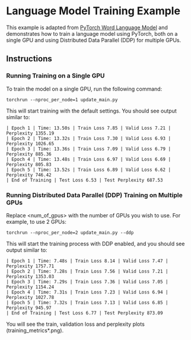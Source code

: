 # Language Model Training Example

This example is adapted from [PyTorch Word Language Model](https://github.com/pytorch/examples/tree/main/word_language_model) and demonstrates how to train a language model using PyTorch, both on a single GPU and using Distributed Data Parallel (DDP) for multiple GPUs.

## Instructions

### Running Training on a Single GPU
To train the model on a single GPU, run the following command:
```
torchrun --nproc_per_node=1 update_main.py
```

This will start training with the default settings. You should see output similar to:
```
| Epoch 1 | Time: 13.50s | Train Loss 7.85 | Valid Loss 7.21 | Perplexity 1355.19
| Epoch 2 | Time: 13.32s | Train Loss 7.30 | Valid Loss 6.93 | Perplexity 1026.65
| Epoch 3 | Time: 13.36s | Train Loss 7.09 | Valid Loss 6.79 | Perplexity 885.36
| Epoch 4 | Time: 13.48s | Train Loss 6.97 | Valid Loss 6.69 | Perplexity 805.83
| Epoch 5 | Time: 13.52s | Train Loss 6.89 | Valid Loss 6.62 | Perplexity 746.42
| End of Training | Test Loss 6.53 | Test Perplexity 687.53
```

### Running Distributed Data Parallel (DDP) Training on Multiple GPUs
Replace <num_of_gpus> with the number of GPUs you wish to use. For example, to use 2 GPUs:
```
torchrun --nproc_per_node=2 update_main.py --ddp
```

This will start the training process with DDP enabled, and you should see output similar to:
```
| Epoch 1 | Time: 7.48s | Train Loss 8.14 | Valid Loss 7.47 | Perplexity 1757.71
| Epoch 2 | Time: 7.28s | Train Loss 7.56 | Valid Loss 7.21 | Perplexity 1353.03
| Epoch 3 | Time: 7.29s | Train Loss 7.36 | Valid Loss 7.05 | Perplexity 1154.24
| Epoch 4 | Time: 7.31s | Train Loss 7.23 | Valid Loss 6.94 | Perplexity 1027.78
| Epoch 5 | Time: 7.32s | Train Loss 7.13 | Valid Loss 6.85 | Perplexity 945.97
| End of Training | Test Loss 6.77 | Test Perplexity 873.09
```

You will see the train, validation loss and perplexity plots (training\_metrics*.png).
